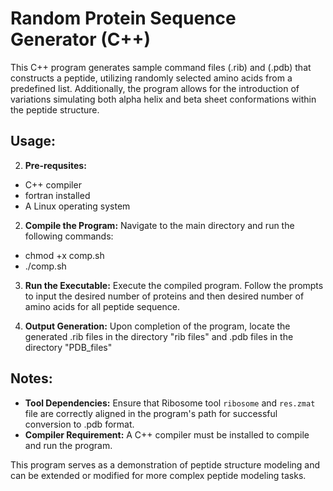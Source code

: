 # Random Protein Sequence Generator (C++)

This C++ program generates sample command files (.rib) and (.pdb) that constructs a peptide, utilizing randomly selected amino acids from a predefined list. Additionally, the program allows for the introduction of variations simulating both alpha helix and beta sheet conformations within the peptide structure.

## Usage:
2. **Pre-requsites:** 
- C++ compiler
- fortran installed 
- A Linux operating system

2. **Compile the Program:** Navigate to the main directory and run the following commands:
- chmod +x comp.sh
- ./comp.sh

3. **Run the Executable:** Execute the compiled program. Follow the prompts to input the desired number of proteins and then desired number of amino acids for all peptide sequence.

4. **Output Generation:** Upon completion of the program, locate the generated .rib files in the directory "rib files" and .pdb files in the directory "PDB_files"

## Notes:
- **Tool Dependencies:** Ensure that Ribosome tool `ribosome` and `res.zmat` file are correctly aligned in the program's path for successful conversion to .pdb format.
- **Compiler Requirement:** A C++ compiler must be installed to compile and run the program.

This program serves as a demonstration of peptide structure modeling and can be extended or modified for more complex peptide modeling tasks.
